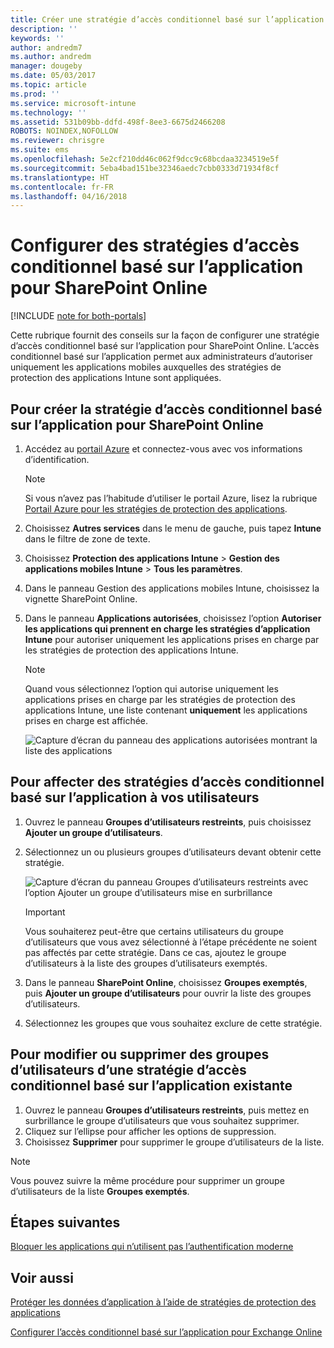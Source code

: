 ```yaml
---
title: Créer une stratégie d’accès conditionnel basé sur l’application pour SharePoint Online
description: ''
keywords: ''
author: andredm7
ms.author: andredm
manager: dougeby
ms.date: 05/03/2017
ms.topic: article
ms.prod: ''
ms.service: microsoft-intune
ms.technology: ''
ms.assetid: 531b09bb-ddfd-498f-8ee3-6675d2466208
ROBOTS: NOINDEX,NOFOLLOW
ms.reviewer: chrisgre
ms.suite: ems
ms.openlocfilehash: 5e2cf210dd46c062f9dcc9c68bcdaa3234519e5f
ms.sourcegitcommit: 5eba4bad151be32346aedc7cbb0333d71934f8cf
ms.translationtype: HT
ms.contentlocale: fr-FR
ms.lasthandoff: 04/16/2018
---
```

# <a name="set-up-app-based-conditional-access-ca-policies-for-sharepoint-online"></a>Configurer des stratégies d’accès conditionnel basé sur l’application pour SharePoint Online

[!INCLUDE [note for both-portals](../includes/note-for-both-portals.md)]

Cette rubrique fournit des conseils sur la façon de configurer une stratégie d’accès conditionnel basé sur l’application pour SharePoint Online. L’accès conditionnel basé sur l’application permet aux administrateurs d’autoriser uniquement les applications mobiles auxquelles des stratégies de protection des applications Intune sont appliquées.

## <a name="to-create-the-app-based-ca-policy-for-sharepoint-online"></a>Pour créer la stratégie d’accès conditionnel basé sur l’application pour SharePoint Online

1. Accédez au [portail Azure](https://portal.azure.com) et connectez-vous avec vos informations d’identification.

    > [!NOTE]
    > Si vous n’avez pas l’habitude d’utiliser le portail Azure, lisez la rubrique [Portail Azure pour les stratégies de protection des applications](azure-portal-for-microsoft-intune-mam-policies.md).

2. Choisissez **Autres services** dans le menu de gauche, puis tapez **Intune** dans le filtre de zone de texte.

3. Choisissez **Protection des applications Intune** > **Gestion des applications mobiles Intune** > **Tous les paramètres**.

4. Dans le panneau Gestion des applications mobiles Intune, choisissez la vignette SharePoint Online.

5. Dans le panneau **Applications autorisées**, choisissez l’option **Autoriser les applications qui prennent en charge les stratégies d’application Intune** pour autoriser uniquement les applications prises en charge par les stratégies de protection des applications Intune.

    > [!NOTE] 
    > Quand vous sélectionnez l’option qui autorise uniquement les applications prises en charge par les stratégies de protection des applications Intune, une liste contenant **uniquement** les applications prises en charge est affichée.

    ![Capture d’écran du panneau des applications autorisées montrant la liste des applications](../media/mam-ca-spo-allowed-apps.png)

## <a name="to-assign-app-based-ca-policies-to-your-users"></a>Pour affecter des stratégies d’accès conditionnel basé sur l’application à vos utilisateurs

1. Ouvrez le panneau **Groupes d’utilisateurs restreints**, puis choisissez **Ajouter un groupe d’utilisateurs**.

2. Sélectionnez un ou plusieurs groupes d’utilisateurs devant obtenir cette stratégie.

    ![Capture d’écran du panneau Groupes d’utilisateurs restreints avec l’option Ajouter un groupe d’utilisateurs mise en surbrillance](../media/mam-ca-spo-restricted-groups.png)

    > [!IMPORTANT] 
    > Vous souhaiterez peut-être que certains utilisateurs du groupe d’utilisateurs que vous avez sélectionné à l’étape précédente ne soient pas affectés par cette stratégie. Dans ce cas, ajoutez le groupe d’utilisateurs à la liste des groupes d’utilisateurs exemptés. 

3. Dans le panneau **SharePoint Online**, choisissez **Groupes exemptés**, puis **Ajouter un groupe d’utilisateurs** pour ouvrir la liste des groupes d’utilisateurs.

4. Sélectionnez les groupes que vous souhaitez exclure de cette stratégie.  

## <a name="to-modify-or-delete-user-groups-from-an-existing-app-based-ca-policy"></a>Pour modifier ou supprimer des groupes d’utilisateurs d’une stratégie d’accès conditionnel basé sur l’application existante

1. Ouvrez le panneau **Groupes d’utilisateurs restreints**, puis mettez en surbrillance le groupe d’utilisateurs que vous souhaitez supprimer.
2. Cliquez sur l’ellipse pour afficher les options de suppression.
3. Choisissez **Supprimer** pour supprimer le groupe d’utilisateurs de la liste.

> [!NOTE] 
> Vous pouvez suivre la même procédure pour supprimer un groupe d’utilisateurs de la liste **Groupes exemptés**.

## <a name="next-steps"></a>Étapes suivantes

[Bloquer les applications qui n’utilisent pas l’authentification moderne](block-apps-with-no-modern-authentication.md)

## <a name="see-also"></a>Voir aussi

[Protéger les données d’application à l’aide de stratégies de protection des applications](protect-app-data-using-mobile-app-management-policies-with-microsoft-intune.md)

[Configurer l’accès conditionnel basé sur l’application pour Exchange Online](mam-ca-for-exchange-online.md)
